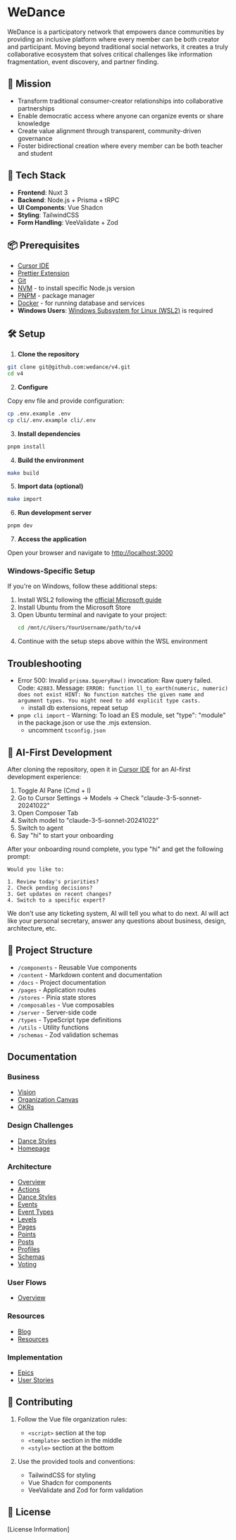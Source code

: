 # WeDance

WeDance is a participatory network that empowers dance communities by providing an inclusive platform where every member can be both creator and participant. Moving beyond traditional social networks, it creates a truly collaborative ecosystem that solves critical challenges like information fragmentation, event discovery, and partner finding.

## 🎯 Mission

- Transform traditional consumer-creator relationships into collaborative partnerships
- Enable democratic access where anyone can organize events or share knowledge
- Create value alignment through transparent, community-driven governance
- Foster bidirectional creation where every member can be both teacher and student

## 🌟 Tech Stack

- **Frontend**: Nuxt 3
- **Backend**: Node.js + Prisma + tRPC
- **UI Components**: Vue Shadcn
- **Styling**: TailwindCSS
- **Form Handling**: VeeValidate + Zod

## 📦 Prerequisites

- [Cursor IDE](https://www.cursor.com/)
- [Prettier Extension](https://marketplace.visualstudio.com/items?itemName=esbenp.prettier-vscode)
- [Git](https://git-scm.com/book/en/v2/Getting-Started-Installing-Git)
- [NVM](https://github.com/nvm-sh/nvm) - to install specific Node.js version
- [PNPM](https://pnpm.io/) - package manager
- [Docker](https://www.docker.com/products/docker-desktop/) - for running database and services
- **Windows Users**: [Windows Subsystem for Linux (WSL2)](https://learn.microsoft.com/en-us/windows/wsl/install) is required

## 🛠️ Setup

1. **Clone the repository**

```bash
git clone git@github.com:wedance/v4.git
cd v4
```

2. **Configure**

Copy env file and provide configuration:

```bash
cp .env.example .env
cp cli/.env.example cli/.env
```

3. **Install dependencies**

```bash
pnpm install
```

4. **Build the environment**

```bash
make build
```

5. **Import data (optional)**

```bash
make import
```

6. **Run development server**

```bash
pnpm dev
```

7. **Access the application**

Open your browser and navigate to [http://localhost:3000](http://localhost:3000)

### Windows-Specific Setup

If you're on Windows, follow these additional steps:

1. Install WSL2 following the [official Microsoft guide](https://learn.microsoft.com/en-us/windows/wsl/install)
2. Install Ubuntu from the Microsoft Store
3. Open Ubuntu terminal and navigate to your project:
   ```bash
   cd /mnt/c/Users/YourUsername/path/to/v4
   ```
4. Continue with the setup steps above within the WSL environment

## Troubleshooting

- Error 500: Invalid `prisma.$queryRaw()` invocation: Raw query failed. Code: `42883`. Message: `ERROR: function ll_to_earth(numeric, numeric) does not exist HINT: No function matches the given name and argument types. You might need to add explicit type casts.`
  - install db extensions, repeat setup
- `pnpm cli import` - Warning: To load an ES module, set "type": "module" in the package.json or use the .mjs extension.
  - uncomment `tsconfig.json`

## 📁 AI-First Development

After cloning the repository, open it in [Cursor IDE](https://www.cursor.com/) for an AI-first development experience:

1. Toggle AI Pane (Cmd + I)
2. Go to Cursor Settings -> Models -> Check "claude-3-5-sonnet-20241022"
3. Open Composer Tab
4. Switch model to "claude-3-5-sonnet-20241022"
5. Switch to agent
6. Say "hi" to start your onboarding

After your onboarding round complete, you type "hi" and get the following prompt:

```
Would you like to:

1. Review today's priorities?
2. Check pending decisions?
3. Get updates on recent changes?
4. Switch to a specific expert?
```

We don't use any ticketing system, AI will tell you what to do next.
AI will act like your personal secretary, answer any questions about business, design, architecture, etc.

## 📁 Project Structure

- `/components` - Reusable Vue components
- `/content` - Markdown content and documentation
- `/docs` - Project documentation
- `/pages` - Application routes
- `/stores` - Pinia state stores
- `/composables` - Vue composables
- `/server` - Server-side code
- `/types` - TypeScript type definitions
- `/utils` - Utility functions
- `/schemas` - Zod validation schemas

## Documentation

### Business

- [Vision](docs/content/business/vision.md)
- [Organization Canvas](docs/content/business/organization-canvas.md)
- [OKRs](docs/content/business/okrs.md)

### Design Challenges

- [Dance Styles](docs/content/design/styles.md)
- [Homepage](docs/content/design/homepage.md)

### Architecture

- [Overview](docs/content/architecture/index.md)
- [Actions](docs/content/architecture/actions.md)
- [Dance Styles](docs/content/architecture/dance-styles.md)
- [Events](docs/content/architecture/events.md)
- [Event Types](docs/content/architecture/event-types.md)
- [Levels](docs/content/architecture/levels.md)
- [Pages](docs/content/architecture/pages.md)
- [Points](docs/content/architecture/points.md)
- [Posts](docs/content/architecture/posts.md)
- [Profiles](docs/content/architecture/profiles.md)
- [Schemas](docs/content/architecture/schemas.md)
- [Voting](docs/content/architecture/voting.md)

### User Flows

- [Overview](docs/content/design/flows/index.md)

### Resources

- [Blog](docs/content/blog/)
- [Resources](docs/content/resources/)

### Implementation

- [Epics](content/epics/)
- [User Stories](content/issues/)

## 🤝 Contributing

1. Follow the Vue file organization rules:

   - `<script>` section at the top
   - `<template>` section in the middle
   - `<style>` section at the bottom

2. Use the provided tools and conventions:

   - TailwindCSS for styling
   - Vue Shadcn for components
   - VeeValidate and Zod for form validation

## 📄 License

[License Information]
